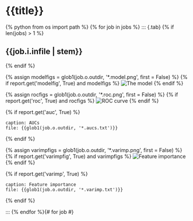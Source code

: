 # {{title}}

{% python from os import path %}
{% for job in jobs %}
::: {.tab}
{% if len(jobs) > 1 %}
## {{job.i.infile | stem}}
{% endif %}


{% assign modelfigs = glob1(job.o.outdir, '*.model.png', first = False) %}
{% if report.get('modelfig', True) and modelfigs %}
![The model]({{modelfigs[0]}})
{% endif %}

{% assign rocfigs = glob1(job.o.outdir, '*.roc.png', first = False) %}
{% if report.get('roc', True) and rocfigs %}
![ROC curve]({{rocfigs[0]}})
{% endif %}

{% if report.get('auc', True) %}
```table
caption: AUCs
file: {{glob1(job.o.outdir, '*.aucs.txt')}}
```
{% endif %}

{% assign varimpfigs = glob1(job.o.outdir, '*.varimp.png', first = False) %}
{% if report.get('varimpfig', True) and varimpfigs %}
![Feature importance]({{varimpfigs[0]}})
{% endif %}

{% if report.get('varimp', True) %}
```table
caption: Feature importance
file: {{glob1(job.o.outdir, '*.varimp.txt')}}
```
{% endif %}

:::
{% endfor %}{# for job #}
